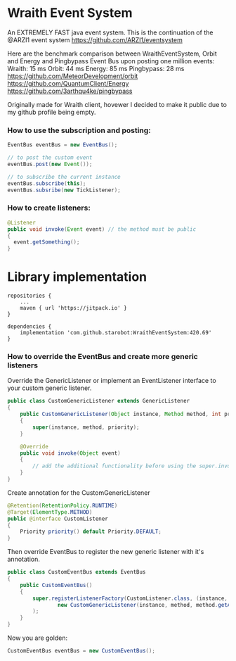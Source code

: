 # Wraith Event System

An EXTREMELY FAST java event system. This is the continuation of the @ARZI1 event system
https://github.com/ARZI1/eventsystem

Here are the benchmark comparison between WraithEventSystem, Orbit and Energy and Pingbypass Event Bus upon posting one million events:
Wraith: 15 ms
Orbit: 44 ms
Energy: 85 ms
Pingbypass: 28 ms
https://github.com/MeteorDevelopment/orbit
https://github.com/QuantumClient/Energy
https://github.com/3arthqu4ke/pingbypass

Originally made for Wraith client, hovewer I decided to make it public due to my github profile being empty.

### How to use the subscription and posting:
```java
EventBus eventBus = new EventBus();

// to post the custom event
eventBus.post(new Event());

// to subscribe the current instance
eventBus.subscribe(this);
eventBus.subsribe(new TickListener);
```

### How to create listeners:
```java
@Listener
public void invoke(Event event) // the method must be public
{
  event.getSomething();
}
```
# Library implementation
```
repositories {
    ...
    maven { url 'https://jitpack.io' }
}
```
```
dependencies {
    implementation 'com.github.starobot:WraithEventSystem:420.69'
}
```

### How to override the EventBus and create more generic listeners
Override the GenericListener or implement an EventListener interface to your custom generic listener.
```java
public class CustomGenericListener extends GenericListener
{
    public CustomGenericListener(Object instance, Method method, int priority)
    {
        super(instance, method, priority);
    }

    @Override
    public void invoke(Object event)
    {
        // add the additional functionality before using the super.invoke(Object event) method.
    }
}
```
Create annotation for the CustomGenericListener
```java
@Retention(RetentionPolicy.RUNTIME)
@Target(ElementType.METHOD)
public @interface CustomListener
{
    Priority priority() default Priority.DEFAULT;
}
```
Then override EventBus to register the new generic listener with it's annotation.
```java
public class CustomEventBus extends EventBus
{
    public CustomEventBus()
    {
        super.registerListenerFactory(CustomListener.class, (instance, method) ->
                new CustomGenericListener(instance, method, method.getAnnotation(CustomListener.class).priority().getVal())
        );
    }
}
```
Now you are golden:
```java
CustomEventBus eventBus = new CustomEventBus();
```
